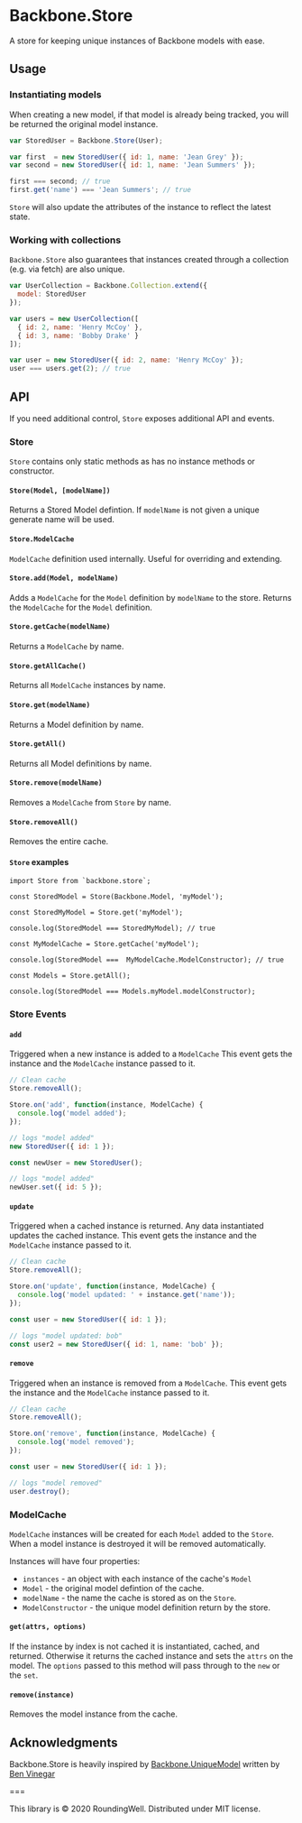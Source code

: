 # Backbone.Store

A store for keeping unique instances of Backbone models with ease.

## Usage

### Instantiating models

When creating a new model, if that model is already being tracked, you will be returned the original model instance.

```javascript
var StoredUser = Backbone.Store(User);

var first  = new StoredUser({ id: 1, name: 'Jean Grey' });
var second = new StoredUser({ id: 1, name: 'Jean Summers' });

first === second; // true
first.get('name') === 'Jean Summers'; // true
```

`Store` will also update the attributes of the instance to reflect the latest state.

### Working with collections

`Backbone.Store` also guarantees that instances created through a collection (e.g. via fetch) are also unique.

```javascript
var UserCollection = Backbone.Collection.extend({
  model: StoredUser
});

var users = new UserCollection([
  { id: 2, name: 'Henry McCoy' },
  { id: 3, name: 'Bobby Drake' }
]);

var user = new StoredUser({ id: 2, name: 'Henry McCoy' });
user === users.get(2); // true
```
## API

If you need additional control, `Store` exposes additional API and events.

### Store
`Store` contains only static methods as has no instance methods or constructor.

#### `Store(Model, [modelName])`
Returns a Stored Model defintion.
If `modelName` is not given a unique generate name will be used.

#### `Store.ModelCache`
`ModelCache` definition used internally.
Useful for overriding and extending.

#### `Store.add(Model, modelName)`
Adds a `ModelCache` for the `Model` definition by `modelName` to the store.
Returns the `ModelCache` for the `Model` definition.

#### `Store.getCache(modelName)`
Returns a `ModelCache` by name.

#### `Store.getAllCache()`
Returns all `ModelCache` instances by name.

#### `Store.get(modelName)`
Returns a Model definition by name.

#### `Store.getAll()`
Returns all Model definitions by name.

#### `Store.remove(modelName)`
Removes a `ModelCache` from `Store` by name.

#### `Store.removeAll()`
Removes the entire cache.

#### `Store` examples
```javscript
import Store from `backbone.store`;

const StoredModel = Store(Backbone.Model, 'myModel');

const StoredMyModel = Store.get('myModel');

console.log(StoredModel === StoredMyModel); // true

const MyModelCache = Store.getCache('myModel');

console.log(StoredModel ===  MyModelCache.ModelConstructor); // true

const Models = Store.getAll();

console.log(StoredModel === Models.myModel.modelConstructor);
```

### Store Events

#### `add`
Triggered when a new instance is added to a `ModelCache`
This event gets the instance and the `ModelCache` instance passed to it.

```javascript
// Clean cache
Store.removeAll();

Store.on('add', function(instance, ModelCache) {
  console.log('model added');
});

// logs "model added"
new StoredUser({ id: 1 });

const newUser = new StoredUser();

// logs "model added"
newUser.set({ id: 5 });
```

#### `update`
Triggered when a cached instance is returned. Any data instantiated updates the cached instance.
This event gets the instance and the `ModelCache` instance passed to it.

```javascript
// Clean cache
Store.removeAll();

Store.on('update', function(instance, ModelCache) {
  console.log('model updated: ' + instance.get('name'));
});

const user = new StoredUser({ id: 1 });

// logs "model updated: bob"
const user2 = new StoredUser({ id: 1, name: 'bob' });
```

#### `remove`
Triggered when an instance is removed from a `ModelCache`.
This event gets the instance and the `ModelCache` instance passed to it.

```javascript
// Clean cache
Store.removeAll();

Store.on('remove', function(instance, ModelCache) {
  console.log('model removed');
});

const user = new StoredUser({ id: 1 });

// logs "model removed"
user.destroy();
```

### ModelCache
`ModelCache` instances will be created for each `Model` added to the `Store`.
When a model instance is destroyed it will be removed automatically.

Instances will have four properties:
- `instances` - an object with each instance of the cache's `Model`
- `Model` - the original model defintion of the cache.
- `modelName` - the name the cache is stored as on the `Store`.
- `ModelConstructor` - the unique model definition return by the store.

#### `get(attrs, options)`
If the instance by index is not cached it is instantiated, cached, and returned.
Otherwise it returns the cached instance and sets the `attrs` on the model.
The `options` passed to this method will pass through to the `new` or the `set`.

#### `remove(instance)`
Removes the model instance from the cache.

## Acknowledgments

Backbone.Store is heavily inspired by [Backbone.UniqueModel](https://github.com/disqus/backbone.uniquemodel) written by [Ben Vinegar](http://github.com/benvinegar)

===

This library is © 2020 RoundingWell. Distributed under MIT license.
